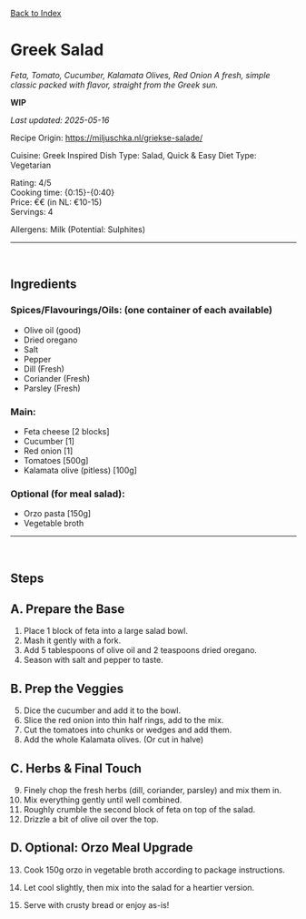 [Back to Index](/index.md)

# Greek Salad
*Feta, Tomato, Cucumber, Kalamata Olives, Red Onion*
*A fresh, simple classic packed with flavor, straight from the Greek sun.*

**WIP**

*Last updated: 2025-05-16*

Recipe Origin: https://miljuschka.nl/griekse-salade/

Cuisine: Greek Inspired
Dish Type: Salad, Quick & Easy
Diet Type: Vegetarian

Rating: 4/5  
Cooking time: {0:15}-{0:40}  
Price: €€ (in NL: €10-15)   
Servings: 4   

Allergens: Milk (Potential: Sulphites)
<!-- {insert: Gluten, Crustaceans/Shellfish, Milk/Lactose, Egg, Fish, Peanuts, Tree nuts, Soy, Sesame, Mustard, Celery, Lupin, Sulphites, Molluscs, Citric acid} -->

-------------------------------------------------------------
<div style="page-break-after: always; visibility: hidden"> \pagebreak </div>

## Ingredients
### Spices/Flavourings/Oils: (one container of each available)
- Olive oil (good)
- Dried oregano 
- Salt
- Pepper
- Dill (Fresh)
- Coriander (Fresh) 
- Parsley (Fresh) 

### Main:
- Feta cheese [2 blocks]
- Cucumber [1]
- Red onion [1]
- Tomatoes [500g]
- Kalamata olive (pitless) [100g]

### Optional (for meal salad):
- Orzo pasta [150g]
- Vegetable broth

-------------------------------------------------------------
<div style="page-break-after: always; visibility: hidden"> \pagebreak </div>


## Steps

## A. Prepare the Base
1. Place 1 block of feta into a large salad bowl.
2. Mash it gently with a fork.
3. Add 5 tablespoons of olive oil and 2 teaspoons dried oregano.
4. Season with salt and pepper to taste.

## B. Prep the Veggies
5. Dice the cucumber and add it to the bowl.
6. Slice the red onion into thin half rings, add to the mix.
7. Cut the tomatoes into chunks or wedges and add them.
8. Add the whole Kalamata olives. (Or cut in halve)

## C. Herbs & Final Touch
9. Finely chop the fresh herbs (dill, coriander, parsley) and mix them in.
10. Mix everything gently until well combined.
11. Roughly crumble the second block of feta on top of the salad.
12. Drizzle a bit of olive oil over the top.

## D. Optional: Orzo Meal Upgrade
13. Cook 150g orzo in vegetable broth according to package instructions.
14. Let cool slightly, then mix into the salad for a heartier version.

15. Serve with crusty bread or enjoy as-is!